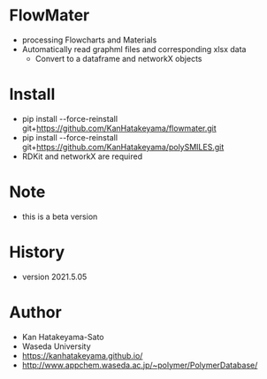 # FlowMater
- processing Flowcharts and Materials
- Automatically read graphml files and corresponding xlsx data
	- Convert to a dataframe and networkX objects 


# Install
- pip install --force-reinstall git+https://github.com/KanHatakeyama/flowmater.git
- pip install --force-reinstall git+https://github.com/KanHatakeyama/polySMILES.git
- RDKit and networkX are required

# Note
- this is a beta version

# History
- version 2021.5.05

# Author
- Kan Hatakeyama-Sato
- Waseda University
- https://kanhatakeyama.github.io/
- http://www.appchem.waseda.ac.jp/~polymer/PolymerDatabase/



```python

```
